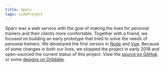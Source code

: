 ```yaml
---
title: Sparv
tags: sideProject
---
```


Sparv was a web service with the goal of making the lives for personal trainers and their clients more comfortable. Together with a friend, we focused on building an early prototype that tried to solve the needs of personal trainers. We developed the first version in [Node](https://nodejs.org) and [Vue](https://vuejs.org). Because of some changes in both our lives, we stopped the project in early 2018 and open-sourced the current status of this project. View the [source on GitHub](https://github.com/sparv) or some [designs on Dribbble](https://dribbble.com/coolcut/projects/581695-Sparv).
